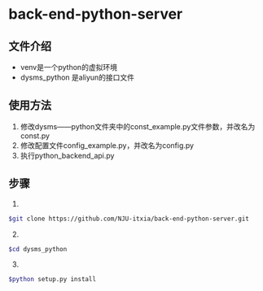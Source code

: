 # back-end-python-server
## 文件介绍
- venv是一个python的虚拟环境
- dysms_python 是aliyun的接口文件

## 使用方法
1. 修改dysms——python文件夹中的const_example.py文件参数，并改名为const.py
2. 修改配置文件config_example.py，并改名为config.py
3. 执行python_backend_api.py

## 步骤
1. 
```bash
$git clone https://github.com/NJU-itxia/back-end-python-server.git
```
2. 
```bash
$cd dysms_python
```
3. 
```bash
$python setup.py install
```